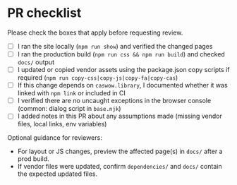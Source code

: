 <!-- Pull Request template for casWOW -->
# PR checklist

Please check the boxes that apply before requesting review.

- [ ] I ran the site locally (`npm run show`) and verified the changed pages
- [ ] I ran the production build (`npm run css && npm run build`) and checked `docs/` output
- [ ] I updated or copied vendor assets using the package.json copy scripts if required (`npm run copy-css|copy-js|copy-fa|copy-cas`)
- [ ] If this change depends on `caswow.library`, I documented whether it was linked with `npm link` or included in CI
- [ ] I verified there are no uncaught exceptions in the browser console (common: dialog script in `base.njk`)
- [ ] I added notes in this PR about any assumptions made (missing vendor files, local links, env variables)

Optional guidance for reviewers:

- For layout or JS changes, preview the affected page(s) in `docs/` after a prod build.
- If vendor files were updated, confirm `dependencies/` and `docs/` contain the expected updated files.
